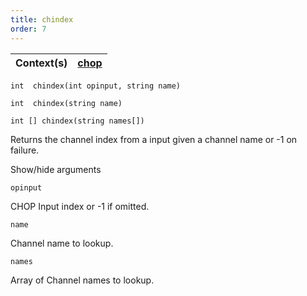 ```yaml
---
title: chindex
order: 7
---
```

| Context(s) | [chop](../contexts/chop.html) |
| --- | --- |

`int  chindex(int opinput, string name)`

`int  chindex(string name)`

`int [] chindex(string names[])`

Returns the channel index from a input given a channel name or -1 on failure.

Show/hide arguments

`opinput`

CHOP Input index or -1 if omitted.

`name`

Channel name to lookup.

`names`

Array of Channel names to lookup.

